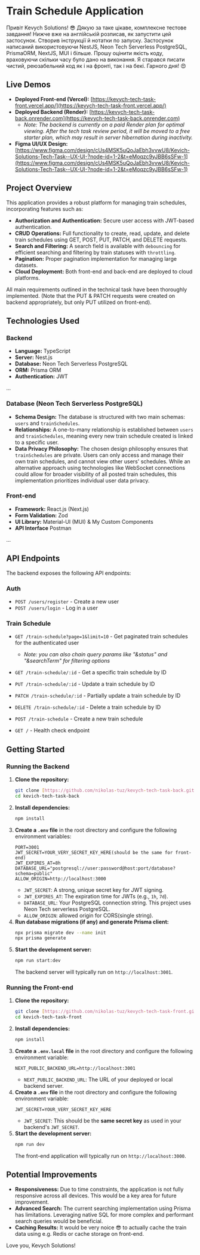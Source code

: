 # Train Schedule Application

Привіт Kevych Solutions! 😎 Дякую за таке цікаве, комплексне тестове завдання! Нижче вже на англійській розписав, як запустити цей застосунок. Створив інструкції й нотатки по запуску. Застосунок написаний використовуючи NestJS, Neon Tech Serverless PostgreSQL, PrismaORM, NextJS, MUI і більше. Прошу оцінити якість коду, враховуючи скільки часу було дано на виконання. Я старався писати чистий, реюзабельний код як і на фронті, так і на бекі. Гарного дня! 😍

## Live Demos

* **Deployed Front-end (Vercel):** [https://kevych-tech-task-front.vercel.app/](https://kevych-tech-task-front.vercel.app/)
* **Deployed Backend (Render):** [https://kevych-tech-task-back.onrender.com](https://kevych-tech-task-back.onrender.com)
    * *Note: The backend is currently on a paid Render plan for optimal viewing. After the tech task review period, it will be moved to a free starter plan, which may result in server hibernation during inactivity.*
* **Figma UI/UX Design:** [https://www.figma.com/design/cUs4MSK5uQoJaEbh3vvwU8/Kevich-Solutions-Tech-Task--UX-UI-?node-id=1-2&t=eMoqzc9yJBB6sSFw-1](https://www.figma.com/design/cUs4MSK5uQoJaEbh3vvwU8/Kevich-Solutions-Tech-Task--UX-UI-?node-id=1-2&t=eMoqzc9yJBB6sSFw-1)

## Project Overview

This application provides a robust platform for managing train schedules, incorporating features such as:

* **Authorization and Authentication:** Secure user access with JWT-based authentication.
* **CRUD Operations:** Full functionality to create, read, update, and delete train schedules using GET, POST, PUT, PATCH, and DELETE requests.
* **Search and Filtering:** A search field is available with `debouncing` for efficient searching and filtering by train statuses with `throttling`.
* **Pagination:** Proper pagination implementation for managing large datasets.
* **Cloud Deployment:** Both front-end and back-end are deployed to cloud platforms.

All main requirements outlined in the technical task have been thoroughly implemented. (Note that the PUT & PATCH requests were created on backend appropriately, but only PUT utilized on front-end).

## Technologies Used

### Backend

* **Language:** TypeScript 
* **Server:** Nest.js 
* **Database:** Neon Tech Serverless PostgreSQL 
* **ORM:** Prisma ORM
* **Authentication:** JWT

...

### Database (Neon Tech Serverless PostgreSQL)

* **Schema Design:** The database is structured with two main schemas: `users` and `trainSchedules`.
* **Relationships:** A one-to-many relationship is established between `users` and `trainSchedules`, meaning every new train schedule created is linked to a specific user.
* **Data Privacy Philosophy:** The chosen design philosophy ensures that `trainSchedules` are private. Users can only access and manage their own train schedules, and cannot view other users' schedules. While an alternative approach using technologies like WebSocket connections could allow for broader visibility of all posted train schedules, this implementation prioritizes individual user data privacy.

### Front-end

* **Framework:** React.js (Next.js) 
* **Form Validation:** Zod
* **UI Library:** Material-UI (MUI) & My Custom Components
* **API Interface** Postman

...

## API Endpoints

The backend exposes the following API endpoints:

### Auth
* `POST /users/register` - Create a new user
* `POST /users/login` - Log in a user

### Train Schedule
* `GET /train-schedule?page=1&limit=10` - Get paginated train schedules for the authenticated user
    * *Note: you can also chain query params like "&status" and "&searchTerm" for filtering options*

* `GET /train-schedule/:id` - Get a specific train schedule by ID
* `PUT /train-schedule/:id` - Update a train schedule by ID
* `PATCH /train-schedule/:id` - Partially update a train schedule by ID
* `DELETE /train-schedule/:id` - Delete a train schedule by ID
* `POST /train-schedule` - Create a new train schedule
* `GET /` - Health check endpoint

## Getting Started

### Running the Backend

1.  **Clone the repository:**
    ```bash
    git clone [https://github.com/nikolas-tuz/kevych-tech-task-back.git](https://github.com/nikolas-tuz/kevych-tech-task-back.git)
    cd kevich-tech-task-back
    ```
2.  **Install dependencies:**
    ```bash
    npm install
    ```
3.  **Create a `.env` file** in the root directory and configure the following environment variables:
    ```
    PORT=3001
    JWT_SECRET=YOUR_VERY_SECRET_KEY_HERE(should be the same for front-end)
    JWT_EXPIRES_AT=8h
    DATABASE_URL="postgresql://user:password@host:port/database?schema=public"
    ALLOW_ORIGIN=http://localhost:3000
    ```
    * `JWT_SECRET`: A strong, unique secret key for JWT signing.
    * `JWT_EXPIRES_AT`: The expiration time for JWTs (e.g., `1h`, `7d`).
    * `DATABASE_URL`: Your PostgreSQL connection string. This project uses Neon Tech serverless PostgreSQL.
    * `ALLOW_ORIGIN`: allowed origin for CORS(single string).
4.  **Run database migrations (if any) and generate Prisma client:**
    ```bash
    npx prisma migrate dev --name init
    npx prisma generate
    ```
5.  **Start the development server:**
    ```bash
    npm run start:dev
    ```
    The backend server will typically run on `http://localhost:3001`.

### Running the Front-end

1.  **Clone the repository:**
    ```bash
    git clone [https://github.com/nikolas-tuz/kevych-tech-task-front.git](https://github.com/nikolas-tuz/kevych-tech-task-front.git)
    cd kevich-tech-task-front
    ```
2.  **Install dependencies:**
    ```bash
    npm install
    ```
3.  **Create a `.env.local` file** in the root directory and configure the following environment variable:
    ```
    NEXT_PUBLIC_BACKEND_URL=http://localhost:3001
    ```
    * `NEXT_PUBLIC_BACKEND_URL`: The URL of your deployed or local backend server.
4.  **Create a `.env` file** in the root directory and configure the following environment variable:
    ```
    JWT_SECRET=YOUR_VERY_SECRET_KEY_HERE
    ```
    * `JWT_SECRET`: This should be the **same secret key** as used in your backend's `JWT_SECRET`.
5.  **Start the development server:**
    ```bash
    npm run dev
    ```
    The front-end application will typically run on `http://localhost:3000`.

## Potential Improvements

* **Responsiveness:** Due to time constraints, the application is not fully responsive across all devices. This would be a key area for future improvement.
* **Advanced Search:** The current searching implementation using Prisma has limitations. Leveraging native SQL for more complex and performant search queries would be beneficial.
* **Caching Results:** It would be very noice 😎 to actually cache the train data using e.g. Redis or cache storage on front-end.

Love you, Kevych Solutions!
